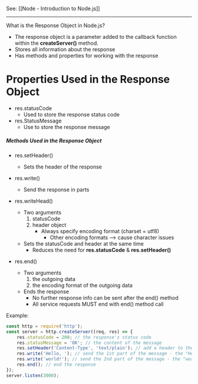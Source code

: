 See: [[Node - Introduction to Node.js]]

--- 

What is the Response Object in Node.js?
* The response object is a parameter added to the callback function within the **createServer()** method. 
* Stores all information about the response
* Has methods and properties for working with the response

# Properties Used in the Response Object
* res.statusCode
	* Used to store the response status code
* res.StatusMessage
	* Use to store the response message
##### Methods Used in the Response Object
* res.setHeader()
	* Sets the header of the response
* res.write()
	* Send the response in parts
* res.writeHead()
	*  Two arguments
		1) statusCode
		2) header object
			* Always specify encoding format (charset = utf8)
				* Other encoding formats --> cause character issues
	* Sets the statusCode and header at the same time
		* Reduces the need for **res.statusCode** & **res.setHeader()**

* res.end()
	* Two arguments
		1) the outgoing data
		2) the encoding format of the outgoing data
	* Ends the response
		* No further response info can be sent after the end() method
		* All service requests MUST end with end() method call

Example: 
```js
const http = require('http'); 
const server = http.createServer((req, res) => { 
	res.statusCode = 200; // the response's status code 
	res.statusMessage = 'OK'; // the content of the message 
	res.setHeader('Content-Type', 'text/plain'); // add a header to the response
	res.write('Hello, '); // send the 1st part of the message - the "Hello,""
	res.write('world!'); // send the 2nd part of the message - the "world!" 
	res.end(); // end the response 
}); 	
server.listen(3000);
```
